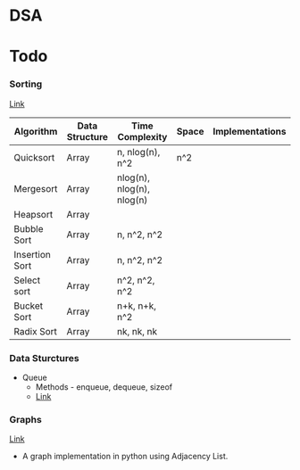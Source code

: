 DSA
===

# Todo

### Sorting
[Link](https://github.com/sudev/dsa/tree/master/sorting) 

|   Algorithm    | Data Structure |      Time Complexity      | Space | Implementations |
| -------------- | -------------- | ------------------------- | ----- | --------------- |
| Quicksort       | Array          | n, nlog(n), n^2           | n^2   |                 |
| Mergesort      | Array          | nlog(n), nlog(n), nlog(n) |       |                 |
| Heapsort       | Array          |                           |       |                 |
| Bubble Sort    | Array          | n, n^2, n^2               |       |                 |
| Insertion Sort | Array          | n, n^2, n^2               |       |                 |
| Select sort    | Array          | n^2, n^2, n^2             |       |                 |
| Bucket Sort    | Array          | n+k, n+k, n^2             |       |                 |
| Radix Sort     | Array          | nk, nk, nk                |       |                 |


### Data Sturctures

* Queue
	* Methods - enqueue, dequeue, sizeof
	* [Link](./DataStructures/python)

### Graphs 
[Link](https://github.com/sudev/dsa/tree/master/graph)
* A graph implementation in python using Adjacency List. 

